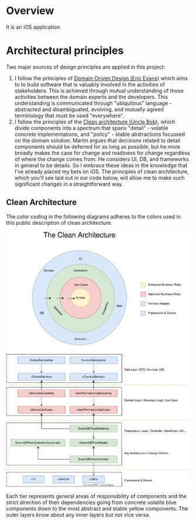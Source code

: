 # Overview
It is an iOS application.

# Architectural principles
Two major sources of design principles are applied in this project:
1. I follow the principles of [Domain-Driven Design (Eric Evans)](https://github.com/gmoral/Books/blob/master/Domain%20Driven%20Design%20Tackling%20Complexity%20in%20the%20Heart%20of%20Software%20-%20Eric%20Evans.pdf) which aims to to build software that is valuably involved in the activities of stakeholders. This is achieved through mutual understanding of those activities between the domain experts and the developers. This understanding is communicated through "ubiquitous" language - abstracted and disambiguated, evolving, and mutually agreed terminology that must be used "everywhere".
2. I follow the principles of the [Clean architecture (Uncle Bob)](https://github.com/gmoral/Books/blob/master/Clean%20Architecture%20A%20Craftsman's%20Guide%20to%20-%20Robert%20C.%20Martin.epub), which divide components into a spectrum that spans "detail" - volatile concrete implementations, and "policy" - stable abstractions focussed on the domain solution. Martin argues that decisions related to detail components should be deferred for as long as possible, but he more broadly makes the case for change and readiness for change regardless of where the change comes from. He considers UI, DB, and frameworks in general to be details. So I embrace these ideas in the knowledge that I've already placed my bets on iOS. The principles of clean architecture, which you'll see laid out in our code below, will allow me to make such significant changes in a straightforward way.

## Clean Architecture
The color coding in the following diagrams adheres to the colors used in this public description of clean architecture. 

![Class](./README_files/clean_architecture.svg?raw=true "Clean architecture")

Each tier represents general areas of responsibility of components and the strict direction of their dependencies going from concrete volatile blue components down to the most abstract and stable yellow components. The outer layers know about any inner layers but not vice versa.